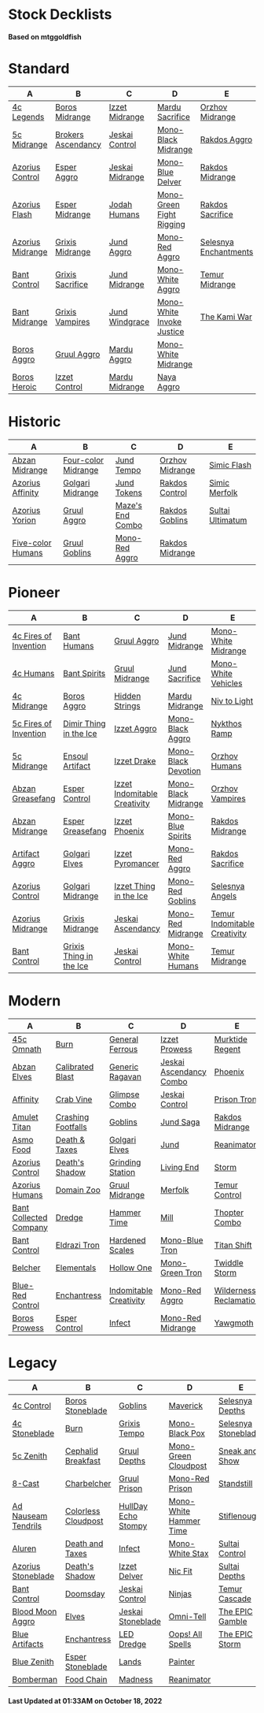 # Stock Decklists
#### Based on mtggoldfish


# Standard

|                                 A                                  |                                   B                                    |                                C                                 |                                          D                                           |                                      E                                       |
|--------------------------------------------------------------------|------------------------------------------------------------------------|------------------------------------------------------------------|--------------------------------------------------------------------------------------|------------------------------------------------------------------------------|
|[4c Legends](./mtggoldfish/Standard/decks/4c_Legends.md)            |[Boros Midrange](./mtggoldfish/Standard/decks/Boros_Midrange.md)        |[Izzet Midrange](./mtggoldfish/Standard/decks/Izzet_Midrange.md)  |[Mardu Sacrifice](./mtggoldfish/Standard/decks/Mardu_Sacrifice.md)                    |[Orzhov Midrange](./mtggoldfish/Standard/decks/Orzhov_Midrange.md)            |
|[5c Midrange](./mtggoldfish/Standard/decks/5c_Midrange.md)          |[Brokers Ascendancy](./mtggoldfish/Standard/decks/Brokers_Ascendancy.md)|[Jeskai Control](./mtggoldfish/Standard/decks/Jeskai_Control.md)  |[Mono-Black Midrange](./mtggoldfish/Standard/decks/Mono-Black_Midrange.md)            |[Rakdos Aggro](./mtggoldfish/Standard/decks/Rakdos_Aggro.md)                  |
|[Azorius Control](./mtggoldfish/Standard/decks/Azorius_Control.md)  |[Esper Aggro](./mtggoldfish/Standard/decks/Esper_Aggro.md)              |[Jeskai Midrange](./mtggoldfish/Standard/decks/Jeskai_Midrange.md)|[Mono-Blue Delver](./mtggoldfish/Standard/decks/Mono-Blue_Delver.md)                  |[Rakdos Midrange](./mtggoldfish/Standard/decks/Rakdos_Midrange.md)            |
|[Azorius Flash](./mtggoldfish/Standard/decks/Azorius_Flash.md)      |[Esper Midrange](./mtggoldfish/Standard/decks/Esper_Midrange.md)        |[Jodah Humans](./mtggoldfish/Standard/decks/Jodah_Humans.md)      |[Mono-Green Fight Rigging](./mtggoldfish/Standard/decks/Mono-Green_Fight_Rigging.md)  |[Rakdos Sacrifice](./mtggoldfish/Standard/decks/Rakdos_Sacrifice.md)          |
|[Azorius Midrange](./mtggoldfish/Standard/decks/Azorius_Midrange.md)|[Grixis Midrange](./mtggoldfish/Standard/decks/Grixis_Midrange.md)      |[Jund Aggro](./mtggoldfish/Standard/decks/Jund_Aggro.md)          |[Mono-Red Aggro](./mtggoldfish/Standard/decks/Mono-Red_Aggro.md)                      |[Selesnya Enchantments](./mtggoldfish/Standard/decks/Selesnya_Enchantments.md)|
|[Bant Control](./mtggoldfish/Standard/decks/Bant_Control.md)        |[Grixis Sacrifice](./mtggoldfish/Standard/decks/Grixis_Sacrifice.md)    |[Jund Midrange](./mtggoldfish/Standard/decks/Jund_Midrange.md)    |[Mono-White Aggro](./mtggoldfish/Standard/decks/Mono-White_Aggro.md)                  |[Temur Midrange](./mtggoldfish/Standard/decks/Temur_Midrange.md)              |
|[Bant Midrange](./mtggoldfish/Standard/decks/Bant_Midrange.md)      |[Grixis Vampires](./mtggoldfish/Standard/decks/Grixis_Vampires.md)      |[Jund Windgrace](./mtggoldfish/Standard/decks/Jund_Windgrace.md)  |[Mono-White Invoke Justice](./mtggoldfish/Standard/decks/Mono-White_Invoke_Justice.md)|[The Kami War](./mtggoldfish/Standard/decks/The_Kami_War.md)                  |
|[Boros Aggro](./mtggoldfish/Standard/decks/Boros_Aggro.md)          |[Gruul Aggro](./mtggoldfish/Standard/decks/Gruul_Aggro.md)              |[Mardu Aggro](./mtggoldfish/Standard/decks/Mardu_Aggro.md)        |[Mono-White Midrange](./mtggoldfish/Standard/decks/Mono-White_Midrange.md)            |                                                                              |
|[Boros Heroic](./mtggoldfish/Standard/decks/Boros_Heroic.md)        |[Izzet Control](./mtggoldfish/Standard/decks/Izzet_Control.md)          |[Mardu Midrange](./mtggoldfish/Standard/decks/Mardu_Midrange.md)  |[Naya Aggro](./mtggoldfish/Standard/decks/Naya_Aggro.md)                              |                                                                              |


# Historic

|                                  A                                   |                                    B                                     |                                 C                                  |                                D                                 |                                 E                                  |
|----------------------------------------------------------------------|--------------------------------------------------------------------------|--------------------------------------------------------------------|------------------------------------------------------------------|--------------------------------------------------------------------|
|[Abzan Midrange](./mtggoldfish/Historic/decks/Abzan_Midrange.md)      |[Four-color Midrange](./mtggoldfish/Historic/decks/Four-color_Midrange.md)|[Jund Tempo](./mtggoldfish/Historic/decks/Jund_Tempo.md)            |[Orzhov Midrange](./mtggoldfish/Historic/decks/Orzhov_Midrange.md)|[Simic Flash](./mtggoldfish/Historic/decks/Simic_Flash.md)          |
|[Azorius Affinity](./mtggoldfish/Historic/decks/Azorius_Affinity.md)  |[Golgari Midrange](./mtggoldfish/Historic/decks/Golgari_Midrange.md)      |[Jund Tokens](./mtggoldfish/Historic/decks/Jund_Tokens.md)          |[Rakdos Control](./mtggoldfish/Historic/decks/Rakdos_Control.md)  |[Simic Merfolk](./mtggoldfish/Historic/decks/Simic_Merfolk.md)      |
|[Azorius Yorion](./mtggoldfish/Historic/decks/Azorius_Yorion.md)      |[Gruul Aggro](./mtggoldfish/Historic/decks/Gruul_Aggro.md)                |[Maze's End Combo](./mtggoldfish/Historic/decks/Maze's_End_Combo.md)|[Rakdos Goblins](./mtggoldfish/Historic/decks/Rakdos_Goblins.md)  |[Sultai Ultimatum](./mtggoldfish/Historic/decks/Sultai_Ultimatum.md)|
|[Five-color Humans](./mtggoldfish/Historic/decks/Five-color_Humans.md)|[Gruul Goblins](./mtggoldfish/Historic/decks/Gruul_Goblins.md)            |[Mono-Red Aggro](./mtggoldfish/Historic/decks/Mono-Red_Aggro.md)    |[Rakdos Midrange](./mtggoldfish/Historic/decks/Rakdos_Midrange.md)|                                                                    |


# Pioneer

|                                      A                                      |                                        B                                        |                                             C                                             |                                    D                                    |                                             E                                             |
|-----------------------------------------------------------------------------|---------------------------------------------------------------------------------|-------------------------------------------------------------------------------------------|-------------------------------------------------------------------------|-------------------------------------------------------------------------------------------|
|[4c Fires of Invention](./mtggoldfish/Pioneer/decks/4c_Fires_of_Invention.md)|[Bant Humans](./mtggoldfish/Pioneer/decks/Bant_Humans.md)                        |[Gruul Aggro](./mtggoldfish/Pioneer/decks/Gruul_Aggro.md)                                  |[Jund Midrange](./mtggoldfish/Pioneer/decks/Jund_Midrange.md)            |[Mono-White Midrange](./mtggoldfish/Pioneer/decks/Mono-White_Midrange.md)                  |
|[4c Humans](./mtggoldfish/Pioneer/decks/4c_Humans.md)                        |[Bant Spirits](./mtggoldfish/Pioneer/decks/Bant_Spirits.md)                      |[Gruul Midrange](./mtggoldfish/Pioneer/decks/Gruul_Midrange.md)                            |[Jund Sacrifice](./mtggoldfish/Pioneer/decks/Jund_Sacrifice.md)          |[Mono-White Vehicles](./mtggoldfish/Pioneer/decks/Mono-White_Vehicles.md)                  |
|[4c Midrange](./mtggoldfish/Pioneer/decks/4c_Midrange.md)                    |[Boros Aggro](./mtggoldfish/Pioneer/decks/Boros_Aggro.md)                        |[Hidden Strings](./mtggoldfish/Pioneer/decks/Hidden_Strings.md)                            |[Mardu Midrange](./mtggoldfish/Pioneer/decks/Mardu_Midrange.md)          |[Niv to Light](./mtggoldfish/Pioneer/decks/Niv_to_Light.md)                                |
|[5c Fires of Invention](./mtggoldfish/Pioneer/decks/5c_Fires_of_Invention.md)|[Dimir Thing in the Ice](./mtggoldfish/Pioneer/decks/Dimir_Thing_in_the_Ice.md)  |[Izzet Aggro](./mtggoldfish/Pioneer/decks/Izzet_Aggro.md)                                  |[Mono-Black Aggro](./mtggoldfish/Pioneer/decks/Mono-Black_Aggro.md)      |[Nykthos Ramp](./mtggoldfish/Pioneer/decks/Nykthos_Ramp.md)                                |
|[5c Midrange](./mtggoldfish/Pioneer/decks/5c_Midrange.md)                    |[Ensoul Artifact](./mtggoldfish/Pioneer/decks/Ensoul_Artifact.md)                |[Izzet Drake](./mtggoldfish/Pioneer/decks/Izzet_Drake.md)                                  |[Mono-Black Devotion](./mtggoldfish/Pioneer/decks/Mono-Black_Devotion.md)|[Orzhov Humans](./mtggoldfish/Pioneer/decks/Orzhov_Humans.md)                              |
|[Abzan Greasefang](./mtggoldfish/Pioneer/decks/Abzan_Greasefang.md)          |[Esper Control](./mtggoldfish/Pioneer/decks/Esper_Control.md)                    |[Izzet Indomitable Creativity](./mtggoldfish/Pioneer/decks/Izzet_Indomitable_Creativity.md)|[Mono-Black Midrange](./mtggoldfish/Pioneer/decks/Mono-Black_Midrange.md)|[Orzhov Vampires](./mtggoldfish/Pioneer/decks/Orzhov_Vampires.md)                          |
|[Abzan Midrange](./mtggoldfish/Pioneer/decks/Abzan_Midrange.md)              |[Esper Greasefang](./mtggoldfish/Pioneer/decks/Esper_Greasefang.md)              |[Izzet Phoenix](./mtggoldfish/Pioneer/decks/Izzet_Phoenix.md)                              |[Mono-Blue Spirits](./mtggoldfish/Pioneer/decks/Mono-Blue_Spirits.md)    |[Rakdos Midrange](./mtggoldfish/Pioneer/decks/Rakdos_Midrange.md)                          |
|[Artifact Aggro](./mtggoldfish/Pioneer/decks/Artifact_Aggro.md)              |[Golgari Elves](./mtggoldfish/Pioneer/decks/Golgari_Elves.md)                    |[Izzet Pyromancer](./mtggoldfish/Pioneer/decks/Izzet_Pyromancer.md)                        |[Mono-Red Aggro](./mtggoldfish/Pioneer/decks/Mono-Red_Aggro.md)          |[Rakdos Sacrifice](./mtggoldfish/Pioneer/decks/Rakdos_Sacrifice.md)                        |
|[Azorius Control](./mtggoldfish/Pioneer/decks/Azorius_Control.md)            |[Golgari Midrange](./mtggoldfish/Pioneer/decks/Golgari_Midrange.md)              |[Izzet Thing in the Ice](./mtggoldfish/Pioneer/decks/Izzet_Thing_in_the_Ice.md)            |[Mono-Red Goblins](./mtggoldfish/Pioneer/decks/Mono-Red_Goblins.md)      |[Selesnya Angels](./mtggoldfish/Pioneer/decks/Selesnya_Angels.md)                          |
|[Azorius Midrange](./mtggoldfish/Pioneer/decks/Azorius_Midrange.md)          |[Grixis Midrange](./mtggoldfish/Pioneer/decks/Grixis_Midrange.md)                |[Jeskai Ascendancy](./mtggoldfish/Pioneer/decks/Jeskai_Ascendancy.md)                      |[Mono-Red Midrange](./mtggoldfish/Pioneer/decks/Mono-Red_Midrange.md)    |[Temur Indomitable Creativity](./mtggoldfish/Pioneer/decks/Temur_Indomitable_Creativity.md)|
|[Bant Control](./mtggoldfish/Pioneer/decks/Bant_Control.md)                  |[Grixis Thing in the Ice](./mtggoldfish/Pioneer/decks/Grixis_Thing_in_the_Ice.md)|[Jeskai Control](./mtggoldfish/Pioneer/decks/Jeskai_Control.md)                            |[Mono-White Humans](./mtggoldfish/Pioneer/decks/Mono-White_Humans.md)    |[Temur Midrange](./mtggoldfish/Pioneer/decks/Temur_Midrange.md)                            |


# Modern

|                                      A                                       |                                  B                                   |                                      C                                       |                                       D                                        |                                      E                                       |
|------------------------------------------------------------------------------|----------------------------------------------------------------------|------------------------------------------------------------------------------|--------------------------------------------------------------------------------|------------------------------------------------------------------------------|
|[45c Omnath](./mtggoldfish/Modern/decks/45c_Omnath.md)                        |[Burn](./mtggoldfish/Modern/decks/Burn.md)                            |[General Ferrous](./mtggoldfish/Modern/decks/General_Ferrous.md)              |[Izzet Prowess](./mtggoldfish/Modern/decks/Izzet_Prowess.md)                    |[Murktide Regent](./mtggoldfish/Modern/decks/Murktide_Regent.md)              |
|[Abzan Elves](./mtggoldfish/Modern/decks/Abzan_Elves.md)                      |[Calibrated Blast](./mtggoldfish/Modern/decks/Calibrated_Blast.md)    |[Generic Ragavan](./mtggoldfish/Modern/decks/Generic_Ragavan.md)              |[Jeskai Ascendancy Combo](./mtggoldfish/Modern/decks/Jeskai_Ascendancy_Combo.md)|[Phoenix](./mtggoldfish/Modern/decks/Phoenix.md)                              |
|[Affinity](./mtggoldfish/Modern/decks/Affinity.md)                            |[Crab Vine](./mtggoldfish/Modern/decks/Crab_Vine.md)                  |[Glimpse Combo](./mtggoldfish/Modern/decks/Glimpse_Combo.md)                  |[Jeskai Control](./mtggoldfish/Modern/decks/Jeskai_Control.md)                  |[Prison Tron](./mtggoldfish/Modern/decks/Prison_Tron.md)                      |
|[Amulet Titan](./mtggoldfish/Modern/decks/Amulet_Titan.md)                    |[Crashing Footfalls](./mtggoldfish/Modern/decks/Crashing_Footfalls.md)|[Goblins](./mtggoldfish/Modern/decks/Goblins.md)                              |[Jund Saga](./mtggoldfish/Modern/decks/Jund_Saga.md)                            |[Rakdos Midrange](./mtggoldfish/Modern/decks/Rakdos_Midrange.md)              |
|[Asmo Food](./mtggoldfish/Modern/decks/Asmo_Food.md)                          |[Death & Taxes](./mtggoldfish/Modern/decks/Death_&_Taxes.md)          |[Golgari Elves](./mtggoldfish/Modern/decks/Golgari_Elves.md)                  |[Jund](./mtggoldfish/Modern/decks/Jund.md)                                      |[Reanimator](./mtggoldfish/Modern/decks/Reanimator.md)                        |
|[Azorius Control](./mtggoldfish/Modern/decks/Azorius_Control.md)              |[Death's Shadow](./mtggoldfish/Modern/decks/Death's_Shadow.md)        |[Grinding Station](./mtggoldfish/Modern/decks/Grinding_Station.md)            |[Living End](./mtggoldfish/Modern/decks/Living_End.md)                          |[Storm](./mtggoldfish/Modern/decks/Storm.md)                                  |
|[Azorius Humans](./mtggoldfish/Modern/decks/Azorius_Humans.md)                |[Domain Zoo](./mtggoldfish/Modern/decks/Domain_Zoo.md)                |[Gruul Midrange](./mtggoldfish/Modern/decks/Gruul_Midrange.md)                |[Merfolk](./mtggoldfish/Modern/decks/Merfolk.md)                                |[Temur Control](./mtggoldfish/Modern/decks/Temur_Control.md)                  |
|[Bant Collected Company](./mtggoldfish/Modern/decks/Bant_Collected_Company.md)|[Dredge](./mtggoldfish/Modern/decks/Dredge.md)                        |[Hammer Time](./mtggoldfish/Modern/decks/Hammer_Time.md)                      |[Mill](./mtggoldfish/Modern/decks/Mill.md)                                      |[Thopter Combo](./mtggoldfish/Modern/decks/Thopter_Combo.md)                  |
|[Bant Control](./mtggoldfish/Modern/decks/Bant_Control.md)                    |[Eldrazi Tron](./mtggoldfish/Modern/decks/Eldrazi_Tron.md)            |[Hardened Scales](./mtggoldfish/Modern/decks/Hardened_Scales.md)              |[Mono-Blue Tron](./mtggoldfish/Modern/decks/Mono-Blue_Tron.md)                  |[Titan Shift](./mtggoldfish/Modern/decks/Titan_Shift.md)                      |
|[Belcher](./mtggoldfish/Modern/decks/Belcher.md)                              |[Elementals](./mtggoldfish/Modern/decks/Elementals.md)                |[Hollow One](./mtggoldfish/Modern/decks/Hollow_One.md)                        |[Mono-Green Tron](./mtggoldfish/Modern/decks/Mono-Green_Tron.md)                |[Twiddle Storm](./mtggoldfish/Modern/decks/Twiddle_Storm.md)                  |
|[Blue-Red Control](./mtggoldfish/Modern/decks/Blue-Red_Control.md)            |[Enchantress](./mtggoldfish/Modern/decks/Enchantress.md)              |[Indomitable Creativity](./mtggoldfish/Modern/decks/Indomitable_Creativity.md)|[Mono-Red Aggro](./mtggoldfish/Modern/decks/Mono-Red_Aggro.md)                  |[Wilderness Reclamation](./mtggoldfish/Modern/decks/Wilderness_Reclamation.md)|
|[Boros Prowess](./mtggoldfish/Modern/decks/Boros_Prowess.md)                  |[Esper Control](./mtggoldfish/Modern/decks/Esper_Control.md)          |[Infect](./mtggoldfish/Modern/decks/Infect.md)                                |[Mono-Red Midrange](./mtggoldfish/Modern/decks/Mono-Red_Midrange.md)            |[Yawgmoth](./mtggoldfish/Modern/decks/Yawgmoth.md)                            |


# Legacy

|                                   A                                    |                                   B                                    |                                   C                                    |                                      D                                       |                                   E                                    |
|------------------------------------------------------------------------|------------------------------------------------------------------------|------------------------------------------------------------------------|------------------------------------------------------------------------------|------------------------------------------------------------------------|
|[4c Control](./mtggoldfish/Legacy/decks/4c_Control.md)                  |[Boros Stoneblade](./mtggoldfish/Legacy/decks/Boros_Stoneblade.md)      |[Goblins](./mtggoldfish/Legacy/decks/Goblins.md)                        |[Maverick](./mtggoldfish/Legacy/decks/Maverick.md)                            |[Selesnya Depths](./mtggoldfish/Legacy/decks/Selesnya_Depths.md)        |
|[4c Stoneblade](./mtggoldfish/Legacy/decks/4c_Stoneblade.md)            |[Burn](./mtggoldfish/Legacy/decks/Burn.md)                              |[Grixis Tempo](./mtggoldfish/Legacy/decks/Grixis_Tempo.md)              |[Mono-Black Pox](./mtggoldfish/Legacy/decks/Mono-Black_Pox.md)                |[Selesnya Stoneblade](./mtggoldfish/Legacy/decks/Selesnya_Stoneblade.md)|
|[5c Zenith](./mtggoldfish/Legacy/decks/5c_Zenith.md)                    |[Cephalid Breakfast](./mtggoldfish/Legacy/decks/Cephalid_Breakfast.md)  |[Gruul Depths](./mtggoldfish/Legacy/decks/Gruul_Depths.md)              |[Mono-Green Cloudpost](./mtggoldfish/Legacy/decks/Mono-Green_Cloudpost.md)    |[Sneak and Show](./mtggoldfish/Legacy/decks/Sneak_and_Show.md)          |
|[8-Cast](./mtggoldfish/Legacy/decks/8-Cast.md)                          |[Charbelcher](./mtggoldfish/Legacy/decks/Charbelcher.md)                |[Gruul Prison](./mtggoldfish/Legacy/decks/Gruul_Prison.md)              |[Mono-Red Prison](./mtggoldfish/Legacy/decks/Mono-Red_Prison.md)              |[Standstill](./mtggoldfish/Legacy/decks/Standstill.md)                  |
|[Ad Nauseam Tendrils](./mtggoldfish/Legacy/decks/Ad_Nauseam_Tendrils.md)|[Colorless Cloudpost](./mtggoldfish/Legacy/decks/Colorless_Cloudpost.md)|[HullDay Echo Stompy](./mtggoldfish/Legacy/decks/HullDay_Echo_Stompy.md)|[Mono-White Hammer Time](./mtggoldfish/Legacy/decks/Mono-White_Hammer_Time.md)|[Stiflenought](./mtggoldfish/Legacy/decks/Stiflenought.md)              |
|[Aluren](./mtggoldfish/Legacy/decks/Aluren.md)                          |[Death and Taxes](./mtggoldfish/Legacy/decks/Death_and_Taxes.md)        |[Infect](./mtggoldfish/Legacy/decks/Infect.md)                          |[Mono-White Stax](./mtggoldfish/Legacy/decks/Mono-White_Stax.md)              |[Sultai Control](./mtggoldfish/Legacy/decks/Sultai_Control.md)          |
|[Azorius Stoneblade](./mtggoldfish/Legacy/decks/Azorius_Stoneblade.md)  |[Death's Shadow](./mtggoldfish/Legacy/decks/Death's_Shadow.md)          |[Izzet Delver](./mtggoldfish/Legacy/decks/Izzet_Delver.md)              |[Nic Fit](./mtggoldfish/Legacy/decks/Nic_Fit.md)                              |[Sultai Depths](./mtggoldfish/Legacy/decks/Sultai_Depths.md)            |
|[Bant Control](./mtggoldfish/Legacy/decks/Bant_Control.md)              |[Doomsday](./mtggoldfish/Legacy/decks/Doomsday.md)                      |[Jeskai Control](./mtggoldfish/Legacy/decks/Jeskai_Control.md)          |[Ninjas](./mtggoldfish/Legacy/decks/Ninjas.md)                                |[Temur Cascade](./mtggoldfish/Legacy/decks/Temur_Cascade.md)            |
|[Blood Moon Aggro](./mtggoldfish/Legacy/decks/Blood_Moon_Aggro.md)      |[Elves](./mtggoldfish/Legacy/decks/Elves.md)                            |[Jeskai Stoneblade](./mtggoldfish/Legacy/decks/Jeskai_Stoneblade.md)    |[Omni-Tell](./mtggoldfish/Legacy/decks/Omni-Tell.md)                          |[The EPIC Gamble](./mtggoldfish/Legacy/decks/The_EPIC_Gamble.md)        |
|[Blue Artifacts](./mtggoldfish/Legacy/decks/Blue_Artifacts.md)          |[Enchantress](./mtggoldfish/Legacy/decks/Enchantress.md)                |[LED Dredge](./mtggoldfish/Legacy/decks/LED_Dredge.md)                  |[Oops! All Spells](./mtggoldfish/Legacy/decks/Oops!_All_Spells.md)            |[The EPIC Storm](./mtggoldfish/Legacy/decks/The_EPIC_Storm.md)          |
|[Blue Zenith](./mtggoldfish/Legacy/decks/Blue_Zenith.md)                |[Esper Stoneblade](./mtggoldfish/Legacy/decks/Esper_Stoneblade.md)      |[Lands](./mtggoldfish/Legacy/decks/Lands.md)                            |[Painter](./mtggoldfish/Legacy/decks/Painter.md)                              |                                                                        |
|[Bomberman](./mtggoldfish/Legacy/decks/Bomberman.md)                    |[Food Chain](./mtggoldfish/Legacy/decks/Food_Chain.md)                  |[Madness](./mtggoldfish/Legacy/decks/Madness.md)                        |[Reanimator](./mtggoldfish/Legacy/decks/Reanimator.md)                        |                                                                        |



#### Last Updated at 01:33AM on October 18, 2022
